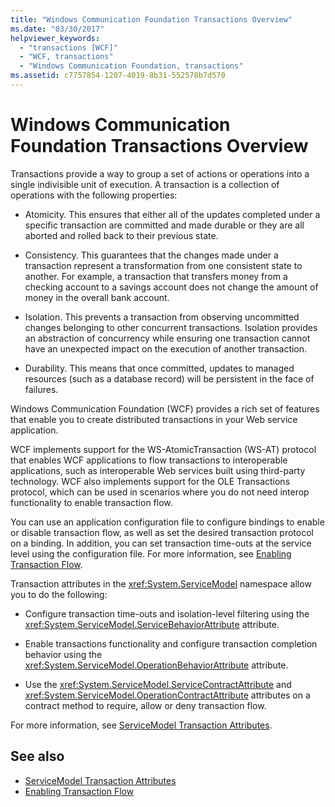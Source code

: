 ```yaml
---
title: "Windows Communication Foundation Transactions Overview"
ms.date: "03/30/2017"
helpviewer_keywords: 
  - "transactions [WCF]"
  - "WCF, transactions"
  - "Windows Communication Foundation, transactions"
ms.assetid: c7757854-1207-4019-8b31-552578b7d570
---
```

# Windows Communication Foundation Transactions Overview

Transactions provide a way to group a set of actions or operations into a single indivisible unit of execution. A transaction is a collection of operations with the following properties:  
  
- Atomicity. This ensures that either all of the updates completed under a specific transaction are committed and made durable or they are all aborted and rolled back to their previous state.  
  
- Consistency. This guarantees that the changes made under a transaction represent a transformation from one consistent state to another. For example, a transaction that transfers money from a checking account to a savings account does not change the amount of money in the overall bank account.  
  
- Isolation. This prevents a transaction from observing uncommitted changes belonging to other concurrent transactions. Isolation provides an abstraction of concurrency while ensuring one transaction cannot have an unexpected impact on the execution of another transaction.  
  
- Durability. This means that once committed, updates to managed resources (such as a database record) will be persistent in the face of failures.  
  
 Windows Communication Foundation (WCF) provides a rich set of features that enable you to create distributed transactions in your Web service application.  
  
 WCF implements support for the WS-AtomicTransaction (WS-AT) protocol that enables WCF applications to flow transactions to interoperable applications, such as interoperable Web services built using third-party technology. WCF also implements support for the OLE Transactions protocol, which can be used in scenarios where you do not need interop functionality to enable transaction flow.  
  
 You can use an application configuration file to configure bindings to enable or disable transaction flow, as well as set the desired transaction protocol on a binding. In addition, you can set transaction time-outs at the service level using the configuration file. For more information, see [Enabling Transaction Flow](enabling-transaction-flow.md).  
  
 Transaction attributes in the <xref:System.ServiceModel> namespace allow you to do the following:  
  
- Configure transaction time-outs and isolation-level filtering using the <xref:System.ServiceModel.ServiceBehaviorAttribute> attribute.  
  
- Enable transactions functionality and configure transaction completion behavior using the <xref:System.ServiceModel.OperationBehaviorAttribute> attribute.  
  
- Use the <xref:System.ServiceModel.ServiceContractAttribute> and <xref:System.ServiceModel.OperationContractAttribute> attributes on a contract method to require, allow or deny transaction flow.  
  
 For more information, see [ServiceModel Transaction Attributes](servicemodel-transaction-attributes.md).  
  
## See also

- [ServiceModel Transaction Attributes](servicemodel-transaction-attributes.md)
- [Enabling Transaction Flow](enabling-transaction-flow.md)

